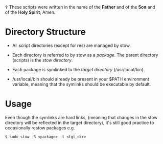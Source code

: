 ☦️ These scripts were written in the name of the __Father__ and of the __Son__ and of the __Holy Spirit__; Amen. 

Directory Structure
===

* All script directories (except for res) are managed by stow.

* Each directory is referred to by stow as a _package_. The parent directory (scripts) is the _stow 
directory_.

* Each package is symlinked to the _target directory_ (/usr/local/bin).

* /usr/local/bin should already be present in your $PATH environment variable, meaning that the symlinks should 
be executable by default.

Usage
===

Even though the symlinks are hard links, (meaning that changes in the stow directory will be reflected in 
the target directory), it's still good practice to occasionally restow packages e.g. 

```console
$ sudo stow -R <package> -t <tgt_dir>
```
